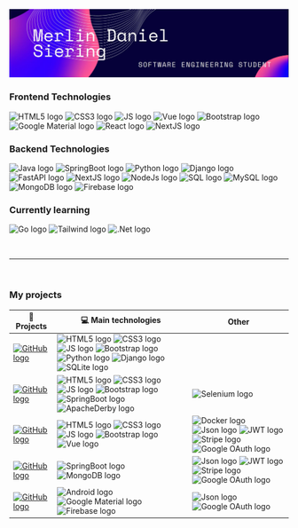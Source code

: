 
<img src="https://github.com/merlindaniel/merlindaniel/blob/main/img-banner.JPG" alt="GitHub logo" title="Github"/>




<h3>Frontend Technologies</h3>
<p>
  <img src="https://img.shields.io/badge/HTML-black?style=flat&logo=html5&logoColor=white&color=important" alt="HTML5 logo" title="HTML5" height="25" /> 
  <img src="https://img.shields.io/badge/CSS3-black?style=flat&logo=css3&logoColor=white&color=blue" alt="CSS3 logo" title="CSS3" height="25" />
  <img src="https://img.shields.io/badge/JavaScript-black?style=flat&logo=javascript&logoColor=white&color=F7DF1E" alt="JS logo" title="JS" height="25" /> 
  <img src="https://img.shields.io/badge/Vue%202-white?style=flat&logo=vuedotjs&logoColor=white&color=388E3C" alt="Vue logo" title="Vue" height="25" />
  <img src="https://img.shields.io/badge/Bootstrap-white?style=flat&logo=bootstrap&logoColor=white&color=712cf9" alt="Bootstrap logo" title="Bootstrap" height="25" /> 
  <img src="https://img.shields.io/badge/Material%20Design-white?style=flat&logo=materialdesign&logoColor=black&color=white" alt="Google Material logo" title="Google Material" height="25" />
  <img src="https://img.shields.io/badge/React-black?style=flat&logo=react&logoColor=white&color=5BC0F8" alt="React logo" title="React" height="25" />
  <img src="https://img.shields.io/badge/NextJS-black?style=flat&logo=nextdotjs&logoColor=white&color=black" alt="NextJS logo" title="NextJS" height="25" />
</p>
<h3>Backend Technologies</h3>
<p>
  <img src="https://img.shields.io/badge/Java-black?style=flat&logoColor=white&color=important" alt="Java logo" title="Java" height="25" />
  <img src="https://img.shields.io/badge/SpringBoot-white?style=flat&logo=springboot&logoColor=white&color=4CAF50" alt="SpringBoot logo" title="SpringBoot" height="25" />
  <img src="https://img.shields.io/badge/Python-black?style=flat&logo=python&logoColor=white&color=blue" alt="Python logo" title="Python" height="25" />
  <img src="https://img.shields.io/badge/Django-black?style=flat&logo=Django&logoColor=white&color=3C6255" alt="Django logo" title="Django" height="25" />
  <img src="https://img.shields.io/badge/FastAPI-white?style=flat&logo=fastapi&logoColor=white&color=009485" alt="FastAPI logo" title="FastAPI" height="25" />
  <img src="https://img.shields.io/badge/NextJS-black?style=flat&logo=nextdotjs&logoColor=white&color=black" alt="NextJS logo" title="NextJS" height="25" />
  <img src="https://img.shields.io/badge/NodeJS-black?style=flat&logo=nodedotjs&logoColor=white&color=026e00" alt="NodeJs logo" title="NodeJS" height="25" />
  <img src="https://img.shields.io/badge/SQL-black?style=flat&logoColor=white&color=blue" alt="SQL logo" title="SQL" height="25" />
  <img src="https://img.shields.io/badge/MySQL-black?style=flat&logo=mysql&logoColor=white&color=blue" alt="MySQL logo" title="MySQL" height="25" />
  <img src="https://img.shields.io/badge/MongoDB-white?style=flat&logo=mongodb&logoColor=white&color=00C853" alt="MongoDB logo" title="MongoDB" height="25" />
  <img src="https://img.shields.io/badge/Firebase-white?style=flat&logo=firebase&logoColor=black&color=FFEA00" alt="Firebase logo" title="Firebase" height="25" />
  
</p>

<h3>Currently learning</h3>
<p>
  <img src="https://img.shields.io/badge/Go-black?style=flat&logo=go&logoColor=white&color=blue" alt="Go logo" title="Go" height="25" />
  <img src="https://img.shields.io/badge/Tailwind-black?style=flat&logo=tailwindcss&logoColor=white&color=0EA5e9" alt="Tailwind logo" title="Tailwind" height="25" />
  <img src="https://img.shields.io/badge/.Net-white?style=flat&&logoColor=white&color=9780E5" alt=".Net logo" title=".Net" height="25" />
</p>

<br/>
<hr/>

<br/>
<h3>My projects</h3>

|  🚀 Projects |  💻 Main technologies | Other  |
|---|---|---|
|  [<img src="https://img.shields.io/badge/AprendeAyudando-black?style=flat&logo=github&logoColor=white" alt="GitHub logo" title="Github" height="25" />](https://github.com/memoriasIT/AprendeAyudando.git) | <img src="https://img.shields.io/badge/HTML5-black?style=flat&logo=html5&logoColor=white&color=important" alt="HTML5 logo" title="HTML5" height="25" /> <img src="https://img.shields.io/badge/CSS3-black?style=flat&logo=css3&logoColor=white&color=blue" alt="CSS3 logo" title="CSS3" height="25" /> <img src="https://img.shields.io/badge/JavaScript-black?style=flat&logo=javascript&logoColor=white&color=F7DF1E" alt="JS logo" title="JS" height="25" /> <img src="https://img.shields.io/badge/Bootstrap-white?style=flat&logo=bootstrap&logoColor=white&color=712cf9" alt="Bootstrap logo" title="Bootstrap" height="25" /> <img src="https://img.shields.io/badge/Python-black?style=flat&logo=python&logoColor=white&color=blue" alt="Python logo" title="Python" height="25" /> <img src="https://img.shields.io/badge/Django-black?style=flat&logo=Django&logoColor=white&color=3C6255" alt="Django logo" title="Django" height="25" /> <img src="https://img.shields.io/badge/SQLite3-black?style=flat&logo=sqlite&logoColor=white&color=5BC0F8" alt="SQLite logo" title="SQLite" height="25" />| |
| [<img src="https://img.shields.io/badge/EventBook-black?style=flat&logo=github&logoColor=white" alt="GitHub logo" title="Github" height="25" />](https://github.com/majochaves/Eventbook.git)  |  <img src="https://img.shields.io/badge/HTML5-black?style=flat&logo=html5&logoColor=white&color=important" alt="HTML5 logo" title="HTML5" height="25" /> <img src="https://img.shields.io/badge/CSS3-black?style=flat&logo=css3&logoColor=white&color=blue" alt="CSS3 logo" title="CSS3" height="25" /> <img src="https://img.shields.io/badge/JavaScript-black?style=flat&logo=javascript&logoColor=white&color=F7DF1E" alt="JS logo" title="JS" height="25" /> <img src="https://img.shields.io/badge/Bootstrap-white?style=flat&logo=bootstrap&logoColor=white&color=712cf9" alt="Bootstrap logo" title="Bootstrap" height="25" /> <img src="https://img.shields.io/badge/SpringBoot-white?style=flat&logo=springboot&logoColor=white&color=4CAF50" alt="SpringBoot logo" title="SpringBoot" height="25" /> <img src="https://img.shields.io/badge/ApacheDerbyDB-white?style=flat&logo=apache&logoColor=white&color=black" alt="ApacheDerby logo" title="ApacheDerby" height="25" />  | <img src="https://img.shields.io/badge/Selenium-white?style=flat&logo=selenium&logoColor=white&color=00E676" alt="Selenium logo" title="Selenium" height="25" /> |
| [<img src="https://img.shields.io/badge/TransportesUmaFrontend-black?style=flat&logo=github&logoColor=white" alt="GitHub logo" title="Github" height="25" />](https://github.com/merlindaniel/TransportesUmaFrontend.git)  | <img src="https://img.shields.io/badge/HTML5-black?style=flat&logo=html5&logoColor=white&color=important" alt="HTML5 logo" title="HTML5" height="25" /> <img src="https://img.shields.io/badge/CSS3-black?style=flat&logo=css3&logoColor=white&color=blue" alt="CSS3 logo" title="CSS3" height="25" /> <img src="https://img.shields.io/badge/JavaScript-black?style=flat&logo=javascript&logoColor=white&color=F7DF1E" alt="JS logo" title="JS" height="25" /> <img src="https://img.shields.io/badge/Bootstrap-white?style=flat&logo=bootstrap&logoColor=white&color=712cf9" alt="Bootstrap logo" title="Bootstrap" height="25" /> <img src="https://img.shields.io/badge/Vue%202-white?style=flat&logo=vuedotjs&logoColor=white&color=388E3C" alt="Vue logo" title="Vue" height="25" />  | <img src="https://img.shields.io/badge/Docker-white?style=flat&logo=docker&logoColor=white&color=blue" alt="Docker logo" title="Docker" height="25" /> <img src="https://img.shields.io/badge/JSON-white?style=flat&logo=json&logoColor=white&color=black" alt="Json logo" title="Json" height="25" /> <img src="https://img.shields.io/badge/JWT-white?style=flat&logo=jsonwebtokens&logoColor=white&color=black" alt="JWT logo" title="JWT" height="25" />  <img src="https://img.shields.io/badge/Stripe-white?style=flat&logo=stripe&logoColor=white&color=635bff" alt="Stripe logo" title="Stripe" height="25" /> <img src="https://img.shields.io/badge/Google%20OAuth%202.0-white?style=flat&logo=auth0&logoColor=white&color=009688" alt="Google OAuth logo" title="Google OAuth 2.0" height="25" />   |
| [<img src="https://img.shields.io/badge/TransportesUma%20(Backend)-black?style=flat&logo=github&logoColor=white" alt="GitHub logo" title="Github" height="25" />](https://github.com/merlindaniel/TransportesUma.git)  | <img src="https://img.shields.io/badge/SpringBoot-white?style=flat&logo=springboot&logoColor=white&color=4CAF50" alt="SpringBoot logo" title="SpringBoot" height="25" /> <img src="https://img.shields.io/badge/MongoDB-white?style=flat&logo=mongodb&logoColor=white&color=00C853" alt="MongoDB logo" title="MongoDB" height="25" />  |  <img src="https://img.shields.io/badge/JSON-white?style=flat&logo=json&logoColor=white&color=black" alt="Json logo" title="Json" height="25" /> <img src="https://img.shields.io/badge/JWT-white?style=flat&logo=jsonwebtokens&logoColor=white&color=black" alt="JWT logo" title="JWT" height="25" /> <img src="https://img.shields.io/badge/Stripe-white?style=flat&logo=stripe&logoColor=white&color=635bff" alt="Stripe logo" title="Stripe" height="25" />  <img src="https://img.shields.io/badge/Google%20OAuth%202.0-white?style=flat&logo=auth0&logoColor=white&color=009688" alt="Google OAuth logo" title="Google OAuth 2.0" height="25" />  |
| [<img src="https://img.shields.io/badge/FilmTracker-black?style=flat&logo=github&logoColor=white" alt="GitHub logo" title="Film Tracker" height="25" />](https://github.com/zoddDev/filmtracker.git)  | <img src="https://img.shields.io/badge/Android-white?style=flat&logo=android&logoColor=white&color=00E676" alt="Android logo" title="Android" height="25" /> <img src="https://img.shields.io/badge/Material%20Design-white?style=flat&logo=materialdesign&logoColor=black&color=white" alt="Google Material logo" title="Google Material" height="25" /> <img src="https://img.shields.io/badge/Firebase-white?style=flat&logo=firebase&logoColor=black&color=FFEA00" alt="Firebase logo" title="Firebase" height="25" /> |  <img src="https://img.shields.io/badge/JSON-white?style=flat&logo=json&logoColor=white&color=black" alt="Json logo" title="Json" height="25" /> <img src="https://img.shields.io/badge/Google%20OAuth%202.0-white?style=flat&logo=auth0&logoColor=white&color=009688" alt="Google OAuth logo" title="Google OAuth 2.0" height="25" />  |




<!--Repository:
[<img src="https://img.shields.io/badge/AprendeAyudando-black?style=flat&logo=github&logoColor=white" alt="GitHub logo" title="Github" height="25" />](https://github.com/memoriasIT/AprendeAyudando.git)

HTML5:
<img src="https://img.shields.io/badge/HTML-black?style=flat&logo=html5&logoColor=white&color=important" alt="HTML5 logo" title="HTML5" height="25" />

CSS3:
<img src="https://img.shields.io/badge/CSS3-black?style=flat&logo=css3&logoColor=white&color=blue" alt="CSS3 logo" title="CSS3" height="25" />

Tailwind:
<img src="https://img.shields.io/badge/Tailwind-black?style=flat&logo=tailwindcss&logoColor=white&color=0EA5e9" alt="Tailwind logo" title="Tailwind" height="25" />


JS:
<img src="https://img.shields.io/badge/JavaScript-black?style=flat&logo=javascript&logoColor=white&color=F7DF1E" alt="JS logo" title="JS" height="25" />

Vue 2:
<img src="https://img.shields.io/badge/Vue%202-white?style=flat&logo=vuedotjs&logoColor=white&color=388E3C" alt="Vue logo" title="Vue" height="25" />


Bootstrap:
<img src="https://img.shields.io/badge/Bootstrap-white?style=flat&logo=bootstrap&logoColor=white&color=712cf9" alt="Bootstrap logo" title="Bootstrap" height="25" />

Python:
<img src="https://img.shields.io/badge/Python-black?style=flat&logo=python&logoColor=white&color=blue" alt="Python logo" title="Python" height="25" />

Django:
<img src="https://img.shields.io/badge/Django-black?style=flat&logo=Django&logoColor=white&color=3C6255" alt="Django logo" title="Django" height="25" />

SQLite3:
<img src="https://img.shields.io/badge/SQLite3-black?style=flat&logo=sqlite&logoColor=white&color=5BC0F8" alt="SQLite logo" title="SQLite" height="25" />

.Net:
<img src="https://img.shields.io/badge/.Net-white?style=flat&&logoColor=white&color=9780E5" alt=".Net logo" title=".Net" height="25" />


Spring Boot:
<img src="https://img.shields.io/badge/SpringBoot-white?style=flat&logo=springboot&logoColor=white&color=4CAF50" alt="SpringBoot logo" title="SpringBoot" height="25" />

Apache Derby DB:
<img src="https://img.shields.io/badge/ApacheDerbyDB-white?style=flat&logo=apache&logoColor=white&color=black" alt="ApacheDerby logo" title="ApacheDerby" height="25" />

Android:
<img src="https://img.shields.io/badge/Android-white?style=flat&logo=android&logoColor=white&color=00E676" alt="Android logo" title="Android" height="25" />

FastApi:
<img src="https://img.shields.io/badge/FastAPI-white?style=flat&logo=fastapi&logoColor=white&color=009485" alt="FastAPI logo" title="FastAPI" height="25" />

SQL:
<img src="https://img.shields.io/badge/sql-black?style=flat&logoColor=white&color=blue" alt="SQL logo" title="SQL" height="25" />

MySql:
<img src="https://img.shields.io/badge/MySQL-black?style=flat&logo=mysql&logoColor=white&color=blue" alt="MySQL logo" title="MySQL" height="25" />


Go:
<img src="https://img.shields.io/badge/Go-black?style=flat&logo=go&logoColor=white&color=blue" alt="Go logo" title="Go" height="25" />

React:
<img src="https://img.shields.io/badge/React-black?style=flat&logo=react&logoColor=white&color=5BC0F8" alt="React logo" title="React" height="25" />

Node.js:
<img src="https://img.shields.io/badge/NodeJS-black?style=flat&logo=nodedotjs&logoColor=white&color=026e00" alt="NodeJs logo" title="NodeJS" height="25" />


Other:

Selenium:
<img src="https://img.shields.io/badge/Selenium-white?style=flat&logo=selenium&logoColor=white&color=00E676" alt="Selenium logo" title="Selenium" height="25" />


JWT:
<img src="https://img.shields.io/badge/JWT-white?style=flat&logo=jsonwebtokens&logoColor=white&color=black" alt="JWT logo" title="JWT" height="25" />

Docker:
<img src="https://img.shields.io/badge/Docker-white?style=flat&logo=docker&logoColor=white&color=blue" alt="Docker logo" title="Docker" height="25" />

Stripe:
<img src="https://img.shields.io/badge/Stripe-white?style=flat&logo=stripe&logoColor=white&color=635bff" alt="Stripe logo" title="Stripe" height="25" />

JSon:
<img src="https://img.shields.io/badge/JSON-white?style=flat&logo=json&logoColor=white&color=black" alt="Json logo" title="Json" height="25" />

MongoDB:
<img src="https://img.shields.io/badge/MongoDB-white?style=flat&logo=mongodb&logoColor=white&color=00C853" alt="MongoDB logo" title="MongoDB" height="25" />

Google OAuth 2.0:
<img src="https://img.shields.io/badge/Google%20OAuth%202.0-white?style=flat&logo=auth0&logoColor=white&color=009688" alt="Google OAuth logo" title="Google OAuth 2.0" height="25" />

Material Desing:
<img src="https://img.shields.io/badge/Material%20Design-white?style=flat&logo=materialdesign&logoColor=black&color=white" alt="Google Material logo" title="Google Material" height="25" />

Firebase:
<img src="https://img.shields.io/badge/Firebase-white?style=flat&logo=firebase&logoColor=black&color=FFEA00" alt="Firebase logo" title="Firebase" height="25" />

-->
